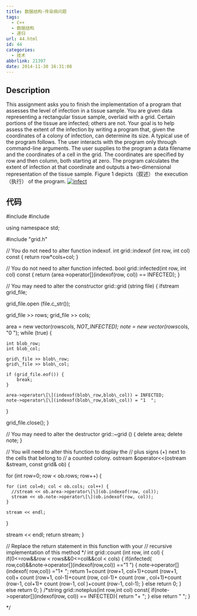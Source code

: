 ```yaml
---
title: 数据结构-传染病问题
tags:
  - C++
  - 数据结构
  - 递归
url: 44.html
id: 44
categories:
  - 技术
abbrlink: 21397
date: 2014-11-30 16:31:08
---
```


**Description**
---------------

This assignment asks you to finish the implementation of a program that assesses the level of infection in a tissue sample. You are given data representing a rectangular tissue sample, overlaid with a grid. Certain portions of the tissue are infected; others are not. Your goal is to help assess the extent of the infection by writing a program that, given the coordinates of a colony of infection, can determine its size. A typical use of the program follows. The user interacts with the program only through command-line arguments. The user supplies to the program a data filename and the coordinates of a cell in the grid. The coordinates are specified by row and then column, both starting at zero. The program calculates the extent of infection at that coordinate and outputs a two-dimensional representation of the tissue sample. Figure 1 depicts（叙述） the execution（执行） of the program. [![infect](http://baiyuan.wang/wp-content/uploads/2014/11/infect.jpg)](http://baiyuan.wang/wp-content/uploads/2014/11/infect.jpg)

代码
--

#include <iostream>
#include <fstream>

using namespace std;

#include "grid.h"

// You do not need to alter function indexof.
int grid::indexof (int row, int col) const {
  return row*cols+col;
}

// You do not need to alter function infected.
bool grid::infected(int row, int col) const {
  return (area->operator\[\](indexof(row, col)) == INFECTED);
}

// You may need to alter the constructor
grid::grid (string file) {
  ifstream grid_file;

  grid\_file.open (file.c\_str());

  grid_file >> rows;
  grid_file >> cols;

  area = new vector<bool>(rows*cols, NOT_INFECTED);
  note = new vector<string>(rows*cols, "0  ");
  while (true) {

    int blob_row;
    int blob_col;

    grid\_file >> blob\_row;
    grid\_file >> blob\_col;

    if (grid_file.eof()) {
        break;
    }

    area->operator\[\](indexof(blob\_row,blob\_col)) = INFECTED;
    note->operator\[\](indexof(blob\_row,blob\_col)) = "1  ";
  }

  grid_file.close();
}

// You may need to alter the destructor
grid::~grid () {
  delete area;
  delete note;
}

// You will need to alter this function to display the
// plus signs (+) next to the cells that belong to
// a counted colony.
ostream &operator<<(ostream &stream, const grid& ob) {

  for (int row=0; row < ob.rows; row++) {

    for (int col=0; col < ob.cols; col++) {
      //stream << ob.area->operator\[\](ob.indexof(row, col));
      stream << ob.note->operator\[\](ob.indexof(row, col));
    }

    stream << endl;
  }

  stream << endl;
  return stream;
}

// Replace the return statement in this function with your
// recursive implementation of this method */
int grid::count (int row, int col) {
    if(0<=row&&row <  rows&&0<=col&&col < cols)
    {
        if(infected( row,col)&&note->operator\[\](indexof(row,col)) =="1  ")
        {
            note->operator\[\](indexof( row,col)) ="1+ ";
            return 1+count (row+1, col+1)+count (row+1, col)+
                   count (row+1, col-1)+count (row, col-1)+
                   count (row , col+1)+count (row-1, col+1)+
                   count (row-1, col )+count (row-1, col-1);
        }
        else
            return 0;
    }
    else return 0;
}
/*string grid::noteplus(int row,int col) const{
    if(note->operator\[\](indexof(row, col)) == INFECTED){
        return "+  ";
    }
else
        return "   ";
}

*/